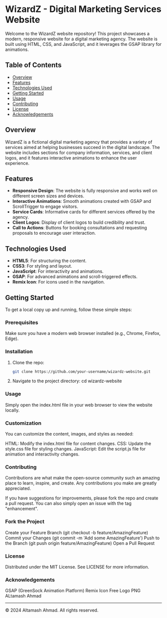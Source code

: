 # WizardZ - Digital Marketing Services Website

Welcome to the WizardZ website repository! This project showcases a modern, responsive website for a digital marketing agency. The website is built using HTML, CSS, and JavaScript, and it leverages the GSAP library for animations.

## Table of Contents

- [Overview](#overview)
- [Features](#features)
- [Technologies Used](#technologies-used)
- [Getting Started](#getting-started)
- [Usage](#usage)
- [Contributing](#contributing)
- [License](#license)
- [Acknowledgements](#acknowledgements)

## Overview

WizardZ is a fictional digital marketing agency that provides a variety of services aimed at helping businesses succeed in the digital landscape. The website includes sections for company information, services, and client logos, and it features interactive animations to enhance the user experience.

## Features

- **Responsive Design**: The website is fully responsive and works well on different screen sizes and devices.
- **Interactive Animations**: Smooth animations created with GSAP and ScrollTrigger to engage visitors.
- **Service Cards**: Informative cards for different services offered by the agency.
- **Client Logos**: Display of client logos to build credibility and trust.
- **Call to Actions**: Buttons for booking consultations and requesting proposals to encourage user interaction.

## Technologies Used

- **HTML5**: For structuring the content.
- **CSS3**: For styling and layout.
- **JavaScript**: For interactivity and animations.
- **GSAP**: For advanced animations and scroll-triggered effects.
- **Remix Icon**: For icons used in the navigation.

## Getting Started

To get a local copy up and running, follow these simple steps:

### Prerequisites

Make sure you have a modern web browser installed (e.g., Chrome, Firefox, Edge).

### Installation

1. Clone the repo:
   ```sh
   git clone https://github.com/your-username/wizardz-website.git
2. Navigate to the project directory:
   cd wizardz-website

### Usage
Simply open the index.html file in your web browser to view the website locally.

### Customization
You can customize the content, images, and styles as needed:

HTML: Modify the index.html file for content changes.
CSS: Update the style.css file for styling changes.
JavaScript: Edit the script.js file for animation and interactivity changes.
### Contributing
Contributions are what make the open-source community such an amazing place to learn, inspire, and create. Any contributions you make are greatly appreciated.

If you have suggestions for improvements, please fork the repo and create a pull request. You can also simply open an issue with the tag "enhancement".

### Fork the Project
Create your Feature Branch (git checkout -b feature/AmazingFeature)
Commit your Changes (git commit -m 'Add some AmazingFeature')
Push to the Branch (git push origin feature/AmazingFeature)
Open a Pull Request
### License
Distributed under the MIT License. See LICENSE for more information.

### Acknowledgements
GSAP (GreenSock Animation Platform)
Remix Icon
Free Logo PNG
ALtamash Ahmad
<hr>
© 2024 Altamash Ahmad. All rights reserved.

